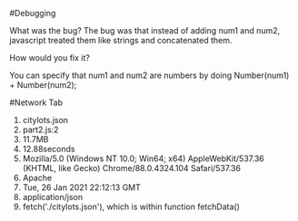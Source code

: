 #Debugging

What was the bug?
The bug was that instead of adding num1 and num2, javascript treated them like strings and concatenated them. 

How would you fix it?

You can specify that num1 and num2 are numbers by doing Number(num1) + Number(num2);

#Network Tab
1) citylots.json
2) part2.js:2
3) 11.7MB
4) 12.88seconds
5) Mozilla/5.0 (Windows NT 10.0; Win64; x64) AppleWebKit/537.36 (KHTML, like Gecko) Chrome/88.0.4324.104 Safari/537.36
6) Apache
7) Tue, 26 Jan 2021 22:12:13 GMT
8) application/json
9) fetch('./citylots.json'), which is within function fetchData()


